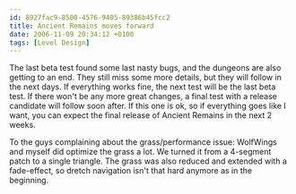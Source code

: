 ```yaml
---
id: 8927fac9-8500-4576-9405-89386b45fcc2
title: Ancient Remains moves forward
date: 2006-11-09 20:34:12 +0100
tags: [Level Design]
---
```


The last beta test found some last nasty bugs, and the  dungeons are also getting to an end. They still miss some more details, but they will follow in the next days. If everything works fine, the next test will be the last beta test. If there won't be any more great changes, a final test with a release candidate will follow soon after. If this one is ok, so if everything goes like I want, you can expect the final release of Ancient Remains in the next 2 weeks.

To the guys complaining about the grass/performance issue: WolfWings and myself did optimize the grass a lot. We turned it from a 4-segment patch to a single triangle. The grass was also reduced and extended with a fade-effect, so dretch navigation isn't that hard anymore as in the beginning.